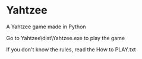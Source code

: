 # Yahtzee
A Yahtzee game made in Python

Go to Yahtzee\dist\Yahtzee.exe to play the game

If you don't know the rules, read the How to PLAY.txt
